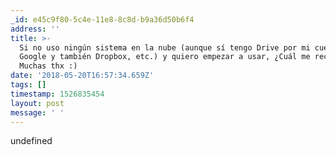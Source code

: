 ```yaml
---
_id: e45c9f80-5c4e-11e8-8c8d-b9a36d50b6f4
address: ''
title: >-
  Si no uso ningún sistema en la nube (aunque sí tengo Drive por mi cuenta de
  Google y también Dropbox, etc.) y quiero empezar a usar, ¿Cuál me recomiendas?
  Muchas thx :)
date: '2018-05-20T16:57:34.659Z'
tags: []
timestamp: 1526835454
layout: post
message: ' '
---
```

undefined

